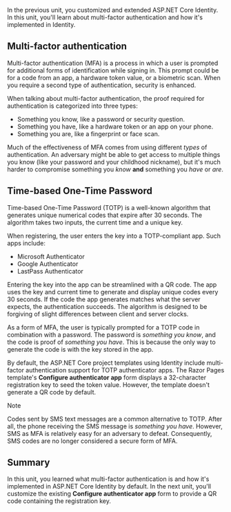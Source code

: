 In the previous unit, you customized and extended ASP.NET Core Identity. In this unit, you'll learn about multi-factor authentication and how it's implemented in Identity.

## Multi-factor authentication

Multi-factor authentication (MFA) is a process in which a user is prompted for additional forms of identification while signing in. This prompt could be for a code from an app, a hardware token value, or a biometric scan. When you require a second type of authentication, security is enhanced.

When talking about multi-factor authentication, the proof required for authentication is categorized into three types:

* Something you know, like a password or security question.
* Something you have, like a hardware token or an app on your phone.
* Something you are, like a fingerprint or face scan.

Much of the effectiveness of MFA comes from using different *types* of authentication. An adversary might be able to get access to multiple things you know (like your password and your childhood nickname), but it's much harder to compromise something you *know* **and** something you *have* or *are*.

## Time-based One-Time Password

Time-based One-Time Password (TOTP) is a well-known algorithm that generates unique numerical codes that expire after 30 seconds. The algorithm takes two inputs, the current time and a unique key.

When registering, the user enters the key into a TOTP-compliant app. Such apps include:

* Microsoft Authenticator
* Google Authenticator
* LastPass Authenticator

Entering the key into the app can be streamlined with a QR code. The app uses the key and current time to generate and display unique codes every 30 seconds. If the code the app generates matches what the server expects, the authentication succeeds. The algorithm is designed to be forgiving of slight differences between client and server clocks.

As a form of MFA, the user is typically prompted for a TOTP code in combination with a password. The password is *something you know*, and the code is proof of *something you have*. This is because the only way to generate the code is with the key stored in the app.

By default, the ASP.NET Core project templates using Identity include multi-factor authentication support for TOTP authenticator apps. The Razor Pages template's **Configure authenticator app** form displays a 32-character registration key to seed the token value. However, the template doesn't generate a QR code by default.

> [!NOTE]
> Codes sent by SMS text messages are a common alternative to TOTP. After all, the phone receiving the SMS message is *something you have*. However, SMS as MFA is relatively easy for an adversary to defeat. Consequently, SMS codes are no longer considered a secure form of MFA.

## Summary

In this unit, you learned what multi-factor authentication is and how it's implemented in ASP.NET Core Identity by default. In the next unit, you'll customize the existing **Configure authenticator app** form to provide a QR code containing the registration key.
